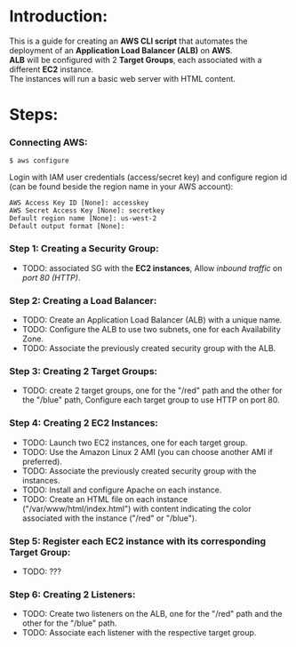 # Introduction:
This is a guide for creating an **AWS CLI script** that automates the deployment of an **Application Load Balancer (ALB)** on **AWS**. \
**ALB** will be configured with 2 **Target Groups**, each associated with a different **EC2** instance. \
The instances will run a basic web server with HTML content. 

# Steps:
### Connecting AWS:
  ```
  $ aws configure
  ```
  Login with IAM user credentials (access/secret key) and configure region id (can be found beside the region name in your AWS account):
  ```
  AWS Access Key ID [None]: accesskey
  AWS Secret Access Key [None]: secretkey
  Default region name [None]: us-west-2
  Default output format [None]:
  ```
### Step 1:  Creating a Security Group:
* TODO: associated SG with the **EC2 instances**, Allow *inbound traffic* on *port 80 (HTTP)*.
### Step 2:  Creating a Load Balancer:
* TODO: Create an Application Load Balancer (ALB) with a unique name.
* TODO: Configure the ALB to use two subnets, one for each Availability Zone.
* TODO: Associate the previously created security group with the ALB.
### Step 3:  Creating 2 Target Groups:
* TODO: create 2 target groups, one for the "/red" path and the other for the "/blue" path, Configure each target group to use HTTP on port 80.
### Step 4:  Creating 2 EC2 Instances:
* TODO:  Launch two EC2 instances, one for each target group.
* TODO: Use the Amazon Linux 2 AMI (you can choose another AMI if preferred).
* TODO: Associate the previously created security group with the instances.
* TODO: Install and configure Apache on each instance.
* TODO: Create an HTML file on each instance ("/var/www/html/index.html") with content indicating the color associated with the instance ("/red" or "/blue").
### Step 5:  Register each EC2 instance with its corresponding Target Group:
* TODO: ???
### Step 6:  Creating 2 Listeners:
* TODO: Create two listeners on the ALB, one for the "/red" path and the other for the "/blue" path.
* TODO: Associate each listener with the respective target group.
